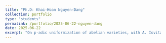 ```yaml
---
title: "Ph.D: Khai-Hoan Nguyen-Dang"
collection: portfolio
type: "students"
permalink: /portfolio/2025-06-22-nguyen-dang
date: 2025-06-22
excerpt: "On p-adic uniformization of abelian varieties, with A. Iovita. University of Padova"
---
```

